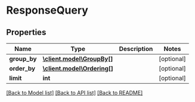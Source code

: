# ResponseQuery

## Properties
Name | Type | Description | Notes
------------ | ------------- | ------------- | -------------
**group_by** | [**\client.model\GroupBy[]**](GroupBy.md) |  | [optional] 
**order_by** | [**\client.model\Ordering[]**](Ordering.md) |  | [optional] 
**limit** | **int** |  | [optional] 

[[Back to Model list]](../README.md#documentation-for-models) [[Back to API list]](../README.md#documentation-for-api-endpoints) [[Back to README]](../README.md)


